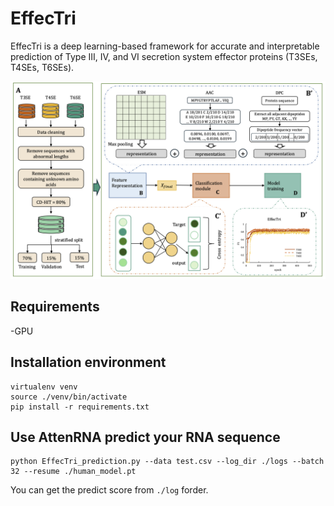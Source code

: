# EffecTri


EffecTri is a deep learning-based framework for accurate and interpretable prediction of Type III, IV, and VI secretion system effector proteins (T3SEs, T4SEs, T6SEs).

![image](https://github.com/lijingtju/EffecTri/blob/main/Figure2.png)

## Requirements
-GPU
## Installation environment
```shell
virtualenv venv
source ./venv/bin/activate
pip install -r requirements.txt
```

## Use AttenRNA predict your RNA sequence
```shell
python EffecTri_prediction.py --data test.csv --log_dir ./logs --batch 32 --resume ./human_model.pt
```

You can get the predict score from ```./log``` forder.
